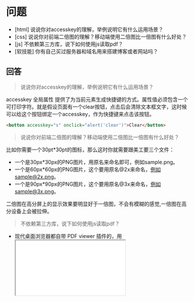 # 问题

+ [html] 说说你对accesskey的理解，举例说明它有什么运用场景？
+ [css] 说说你对前端二倍图的理解？移动端使用二倍图比一倍图有什么好处？
+ [js] 不依赖第三方库，说下如何使用js读取pdf？
+ [软技能] 你有自己买过服务器和域名用来搭建博客或者网站吗？

## 回答

>  说说你对accesskey的理解，举例说明它有什么运用场景？

accesskey 全局属性 提供了为当前元素生成快捷键的方式。属性值必须包含一个可打印字符。就是假设页面有一个clear按钮，点击后会清除文本框文字，这时候可以给这个按钮绑定一个accesskey，作为快捷键来点击该按钮。
```html
<button accesskey="s" onclick="alert('clear')">Clear</button>
```

> 说说你对前端二倍图的理解？移动端使用二倍图比一倍图有什么好处？

比如你需要一个30pt*30pt的图标，那么这时你就需要跟美工要三个文件：

+ 一个是30px*30px的PNG图片，用原名来命名即可，例如sample.png。
+ 一个是60px*60px的PNG图片，这个要用原名@2x来命名，例如sample@2x.png。
+ 一个是90px*90px的PNG图片，这个要用原名@3x来命名，例如sample@3x.png。

二倍图在高分屏上的显示效果要明显好于一倍图，不会有模糊的感觉,一倍图在高分设备上会被拉伸。

> 不依赖第三方库，说下如何使用js读取pdf？

+ 现代桌面浏览器都自带 PDF viewer 插件的，用 <iframe src="file.pdf"> 就能显示。（embed应该也可以）

+ 这个问题和前几天的读取Excel类似，可以通过二进制的方式读取然后导出

```javascript
const blob = new Blob([res],{ type: 'application/msexcel;charset=UTF-8' )
const url = URL.createObjectURL(blob)
const a = document.createElement('a')
a.href = url
a.click()
```

> 你有自己买过服务器和域名用来搭建博客或者网站吗？

有过哦，欢迎关注：[moecai.me](//moecai.me)
